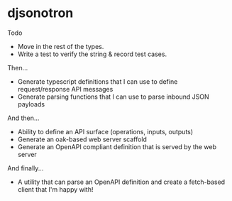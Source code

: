 # djsonotron

Todo

- Move in the rest of the types.
- Write a test to verify the string & record test cases.

Then...

- Generate typescript definitions that I can use to define request/response API
  messages
- Generate parsing functions that I can use to parse inbound JSON payloads

And then...

- Ability to define an API surface (operations, inputs, outputs)
- Generate an oak-based web server scaffold
- Generate an OpenAPI compliant definition that is served by the web server

And finally...

- A utility that can parse an OpenAPI definition and create a fetch-based client
  that I'm happy with!
